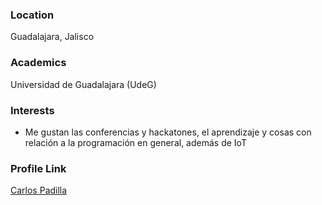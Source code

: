 ### Location

Guadalajara, Jalisco

### Academics

Universidad de Guadalajara (UdeG)

### Interests

- Me gustan las conferencias y hackatones, el aprendizaje y cosas con relación a la programación en general, además de IoT

### Profile Link

[Carlos Padilla](https://github.com/Sprunker)